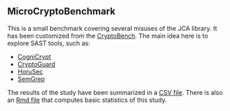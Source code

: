 ## MicroCryptoBenchmark

This is a small benchmark covering several misuses of the JCA library.
It has been customized from the [CryptoBench](https://github.com/CryptoAPI-Bench/CryptoAPI-Bench).
The main idea here is to explore SAST tools, such as:

   * [CogniCrypt](https://www.eclipse.org/cognicrypt/)
   * [CryptoGuard](https://github.com/CryptoGuardOSS/cryptoguard)
   * [HoruSec](https://horusec.io/site/)
   * [SemGrep](https://semgrep.dev/)

The results of the study have been summarized in a [CSV file](https://github.com/rbonifacio/MicroCryptoBenchmark/blob/main/data/results.csv).
There is also an [Rmd file](https://github.com/rbonifacio/MicroCryptoBenchmark/blob/main/data/analysisMicroSecurityBench.Rmd) that computes basic statistics of this study. 